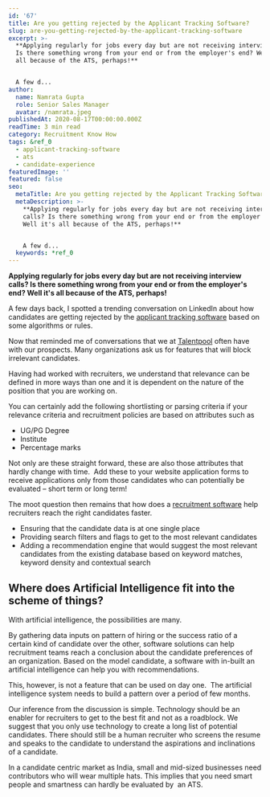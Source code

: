 ```yaml
---
id: '67'
title: Are you getting rejected by the Applicant Tracking Software?
slug: are-you-getting-rejected-by-the-applicant-tracking-software
excerpt: >-
  **Applying regularly for jobs every day but are not receiving interview calls?
  Is there something wrong from your end or from the employer's end? Well it's
  all because of the ATS, perhaps!**


  A few d...
author:
  name: Namrata Gupta
  role: Senior Sales Manager
  avatar: /namrata.jpeg
publishedAt: 2020-08-17T00:00:00.000Z
readTime: 3 min read
category: Recruitment Know How
tags: &ref_0
  - applicant-tracking-software
  - ats
  - candidate-experience
featuredImage: ''
featured: false
seo:
  metaTitle: Are you getting rejected by the Applicant Tracking Software?
  metaDescription: >-
    **Applying regularly for jobs every day but are not receiving interview
    calls? Is there something wrong from your end or from the employer's end?
    Well it's all because of the ATS, perhaps!**


    A few d...
  keywords: *ref_0
---
```


**Applying regularly for jobs every day but are not receiving interview calls? Is there something wrong from your end or from the employer's end? Well it's all because of the ATS, perhaps!**

A few days back, I spotted a trending conversation on LinkedIn about how candidates are getting rejected by the [applicant tracking software](https://www.thetalentpool.ai/blogs/ai-applicant-tracking-system/) based on some algorithms or rules.

Now that reminded me of conversations that we at [Talentpool](https://www.thetalentpool.ai/) often have with our prospects. Many organizations ask us for features that will block irrelevant candidates.

Having had worked with recruiters, we understand that relevance can be defined in more ways than one and it is dependent on the nature of the position that you are working on.

<!--more-->

You can certainly add the following shortlisting or parsing criteria if your relevance criteria and recruitment policies are based on attributes such as

- UG/PG Degree
- Institute
- Percentage marks

Not only are these straight forward, these are also those attributes that hardly change with time.  Add these to your website application forms to receive applications only from those candidates who can potentially be evaluated – short term or long term!

The moot question then remains that how does a [recruitment software](https://www.thetalentpool.ai/blogs/recruiting-software/) help recruiters reach the right candidates faster.

- Ensuring that the candidate data is at one single place
- Providing search filters and flags to get to the most relevant candidates
- Adding a recommendation engine that would suggest the most relevant candidates from the existing database based on keyword matches, keyword density and contextual search

## Where does Artificial Intelligence fit into the scheme of things?

With artificial intelligence, the possibilities are many.

By gathering data inputs on pattern of hiring or the success ratio of a certain kind of candidate over the other, software solutions can help recruitment teams reach a conclusion about the candidate preferences of an organization. Based on the model candidate, a software with in-built an artificial intelligence can help you with recommendations.

This, however, is not a feature that can be used on day one.  The artificial intelligence system needs to build a pattern over a period of few months.

Our inference from the discussion is simple. Technology should be an enabler for recruiters to get to the best fit and not as a roadblock. We suggest that you only use technology to create a long list of potential candidates. There should still be a human recruiter who screens the resume and speaks to the candidate to understand the aspirations and inclinations of a candidate.

In a candidate centric market as India, small and mid-sized businesses need contributors who will wear multiple hats. This implies that you need smart people and smartness can hardly be evaluated by  an ATS.
